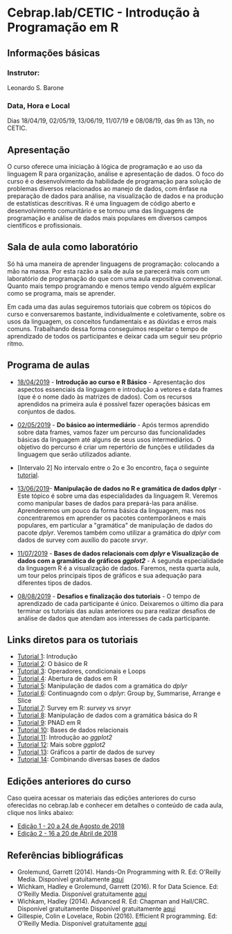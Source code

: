 #  Cebrap.lab/CETIC - Introdução à Programação em R

## Informações básicas

### Instrutor:

Leonardo S. Barone

### Data, Hora e Local

Dias 18/04/19, 02/05/19, 13/06/19, 11/07/19 e 08/08/19, das 9h as 13h, no CETIC.

## Apresentação

O curso oferece uma iniciação à lógica de programação e ao uso da linguagem R para organização, análise e apresentação de dados. O foco do curso é o desenvolvimento da habilidade de programação para solução de problemas diversos relacionados ao manejo de dados, com ênfase na preparação de dados para análise, na visualização de dados e na produção de estatísticas descritivas. R é uma linguagem de código aberto e desenvolvimento comunitário e se tornou uma das linguagens de programação e análise de dados mais populares em diversos campos científicos e profissionais.

## Sala de aula como laboratório

Só há uma maneira de aprender linguagens de programação: colocando a mão na massa. Por esta razão a sala de aula se parecerá mais com um laboratório de programação do que com uma aula expositiva convencional. Quanto mais tempo programando e menos tempo vendo alguém explicar como se programa, mais se aprender.

Em cada uma das aulas seguiremos tutoriais que cobrem os tópicos do curso e conversaremos bastante, individualmente e coletivamente, sobre os usos da linguagem, os conceitos fundamentais e as dúvidas e erros mais comuns. Trabalhando dessa forma conseguimos respeitar o tempo de aprendizado de todos os participantes e deixar cada um seguir seu próprio ritmo.

## Programa de aulas

- [18/04/2019](https://github.com/leobarone/cebrap_lab_cetic_programacao_r/blob/master/roteiros/roteiro20190418.md) - __Introdução ao curso e R Básico__ - Apresentação dos aspectos essenciais da linguagem e introdução a vetores e data frames (que é o nome dado às matrizes de dados). Com os recursos aprendidos na primeira aula é possível fazer operações básicas em conjuntos de dados.

- [02/05/2019](https://github.com/leobarone/cebrap_lab_cetic_programacao_r/blob/master/roteiros/roteiro20190502.md) - __Do básico ao intermediário__ - Após termos aprendido sobre data frames, vamos fazer um percurso das funcionalidades básicas da linguagem até alguns de seus usos intermediários. O objetivo do percurso é criar um repertório de funções e utilidades da linguagem que serão utilizados adiante.

- [Intervalo 2] No intervalo entre o 2o e 3o encontro, faça o seguinte [tutorial](https://github.com/leobarone/cebrap_lab_cetic_programacao_r/blob/master/tutorials/tutorial01_homework.md).

- [13/06/2019](https://github.com/leobarone/cebrap_lab_cetic_programacao_r/blob/master/roteiros/roteiro20190613.md)- __Manipulação de dados no R e gramática de dados dplyr__ - Este tópico é sobre uma das especialidades da linguagem R. Veremos como manipular bases de dados para prepará-las para análise. Aprenderemos um pouco da forma básica da linguagem, mas nos concentraremos em aprender os pacotes contemporâneos e mais populares, em particular a "gramática" de manipulação de dados do pacote _dplyr_. Veremos também como utilizar a gramática do _dplyr_ com dados de survey com auxílio do pacote _srvyr_.

- [11/07/2019](https://github.com/leobarone/cebrap_lab_cetic_programacao_r/blob/master/roteiros/roteiro20190711.md) - __Bases de dados relacionais com _dplyr_ e Visualização de dados com a gramática de gráficos _ggplot2___ - A segunda especialidade da linguagem R é a visualização de dados. Faremos, nesta quarta aula, um tour pelos principais tipos de gráficos e sua adequação para diferentes tipos de dados.

- [08/08/2019](https://github.com/leobarone/cebrap_lab_cetic_programacao_r/blob/master/roteiros/roteiro20190808.md) - __Desafios e finalização dos tutoriais__ - O tempo de aprendizado de cada participante é único. Deixaremos o último dia para terminar os tutoriais das aulas anteriores ou para realizar desafios de análise de dados que atendam aos interesses de cada participante.

## Links diretos para os tutoriais

- [Tutorial 1](https://github.com/leobarone/cebrap_lab_cetic_programacao_r/blob/master/tutorials/tutorial01.md): Introdução
- [Tutorial 2](https://github.com/leobarone/cebrap_lab_cetic_programacao_r/blob/master/tutorials/tutorial02.md): O básico de R
- [Tutorial 3](https://github.com/leobarone/cebrap_lab_cetic_programacao_r/blob/master/tutorials/tutorial03.md): Operadores, condicionais e Loops
- [Tutorial 4](https://github.com/leobarone/cebrap_lab_cetic_programacao_r/blob/master/tutorials/tutorial04.md): Abertura de dados em R
- [Tutorial 5](https://github.com/leobarone/cebrap_lab_cetic_programacao_r/blob/master/tutorials/tutorial05.md): Manipulação de dados com a gramática do _dplyr_
- [Tutorial 6](https://github.com/leobarone/cebrap_lab_cetic_programacao_r/blob/master/tutorials/tutorial06.md): Continuagndo com o _dplyr_: Group by, Summarise, Arrange e Slice
- [Tutorial 7](https://github.com/leobarone/cebrap_lab_cetic_programacao_r/blob/master/tutorials/tutorial07.md): Survey em R: _survey_ vs _srvyr_
- [Tutorial 8](https://github.com/leobarone/cebrap_lab_cetic_programacao_r/blob/master/tutorials/tutorial08.md): Manipulação de dados com a gramática básica do R
- [Tutorial 9](https://github.com/leobarone/cebrap_lab_cetic_programacao_r/blob/master/tutorials/tutorial09.md): PNAD em R
- [Tutorial 10](https://github.com/leobarone/cebrap_lab_cetic_programacao_r/blob/master/tutorials/tutorial10.md): Bases de dados relacionais
- [Tutorial 11](https://github.com/leobarone/cebrap_lab_cetic_programacao_r/blob/master/tutorials/tutorial11.md): Introdução ao _ggplot2_
- [Tutorial 12](https://github.com/leobarone/cebrap_lab_cetic_programacao_r/blob/master/tutorials/tutorial12.md): Mais sobre _ggplot2_
- [Tutorial 13](https://github.com/leobarone/cebrap_lab_cetic_programacao_r/blob/master/tutorials/tutorial13.md): Gráficos a partir de dados de survey
- [Tutorial 14](https://github.com/leobarone/cebrap_lab_cetic_programacao_r/blob/master/tutorials/tutorial14.md): Combinando diversas bases de dados

## Edições anteriores do curso

Caso queira acessar os materiais das edições anteriores do curso oferecidas no cebrap.lab e conhecer em detalhes o conteúdo de cada aula, clique nos links abaixo:

- [Edição 1 - 20 a 24 de Agosto de 2018](https://github.com/leobarone/cebrap_lab_programacao_r)
- [Edição 2 - 16 a 20 de Abril de 2018](https://github.com/leobarone/cebrap_lab_programacao_r/blob/master/README_20180416.md)

## Referências bibliográficas

- Grolemund, Garrett (2014). Hands-On Programming with R. Ed: O'Reilly Media.  Disponível gratuitamente [aqui](https://rstudio-education.github.io/hopr/)
- Wichkam, Hadley e Grolemund, Garrett (2016). R for Data Science. Ed: O'Reilly Media. Disponível gratuitamente [aqui](http://r4ds.had.co.nz/data-visualisation.html)
- Wichkam, Hadley (2014). Advanced R. Ed: Chapman and Hall/CRC. Disponível gratuitamente Disponível gratuitamente [aqui](http://adv-r.had.co.nz/)
- Gillespie, Colin e Lovelace, Robin (2016). Efficient R programming. Ed: O'Reilly Media. Disponível gratuitamente [aqui](https://csgillespie.github.io/efficientR/)
